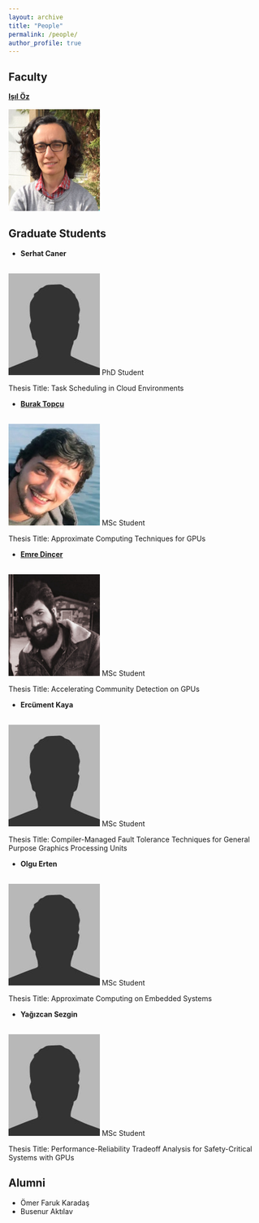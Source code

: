 ```yaml
---
layout: archive
title: "People"
permalink: /people/
author_profile: true
---
```


Faculty
---

**[Işıl Öz](https://www.linkedin.com/in/isiloz/)**<br/><br/>
<img src='/images/isil_oz.png' width="180" height="200">

Graduate Students
---

- **Serhat Caner**<br/><br/>
<img src='/images/bio-photo.jpg' width="180" height="200">
 PhD Student<br/>
 
 Thesis Title: Task Scheduling in Cloud Environments
 
- **[Burak Topçu](https://tr.linkedin.com/in/burak-topcu)**<br/><br/>
<img src='/images/burak_topcu.png' width="180" height="200">
 MSc Student<br/>
 
 Thesis Title: Approximate Computing Techniques for GPUs

- **[Emre Dinçer](https://www.linkedin.com/in/emredncr)**<br/><br/>
<img src='/images/emre_dincer.jpeg' width="180" height="200">
 MSc Student<br/>
 
 Thesis Title: Accelerating Community Detection on GPUs

- **Ercüment Kaya**<br/><br/>
<img src='/images/bio-photo.jpg' width="180" height="200">
 MSc Student<br/>
 
 Thesis Title: Compiler-Managed Fault Tolerance Techniques for General Purpose Graphics Processing Units
 
- **Olgu Erten**<br/><br/>
<img src='/images/bio-photo.jpg' width="180" height="200">
 MSc Student<br/>
 
 Thesis Title: Approximate Computing on Embedded Systems
 
- **Yağızcan Sezgin**<br/><br/>
<img src='/images/bio-photo.jpg' width="180" height="200">
 MSc Student<br/>
 
 Thesis Title: Performance-Reliability Tradeoff Analysis for Safety-Critical Systems with GPUs
 
Alumni
---

- Ömer Faruk Karadaş
- Busenur Aktılav
